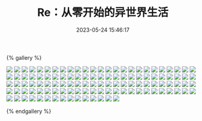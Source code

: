 ﻿---
title: Re：从零开始的异世界生活
date: 2023-05-24 15:46:17
comments: false
---

{% gallery %}

![](https://cdn.staticaly.com/gh/1405720461/images@master/rem/1.webp)
![](https://cdn.staticaly.com/gh/1405720461/images@master/rem/2.webp)
![](https://cdn.staticaly.com/gh/1405720461/images@master/rem/3.webp)
![](https://cdn.staticaly.com/gh/1405720461/images@master/rem/4.webp)
![](https://cdn.staticaly.com/gh/1405720461/images@master/rem/5.webp)
![](https://cdn.staticaly.com/gh/1405720461/images@master/rem/6.webp)
![](https://cdn.staticaly.com/gh/1405720461/images@master/rem/7.webp)
![](https://cdn.staticaly.com/gh/1405720461/images@master/rem/8.webp)
![](https://cdn.staticaly.com/gh/1405720461/images@master/rem/9.webp)
![](https://cdn.staticaly.com/gh/1405720461/images@master/rem/10.webp)
![](https://cdn.staticaly.com/gh/1405720461/images@master/rem/11.webp)
![](https://cdn.staticaly.com/gh/1405720461/images@master/rem/12.webp)
![](https://cdn.staticaly.com/gh/1405720461/images@master/rem/13.webp)
![](https://cdn.staticaly.com/gh/1405720461/images@master/rem/14.webp)
![](https://cdn.staticaly.com/gh/1405720461/images@master/rem/15.webp)
![](https://cdn.staticaly.com/gh/1405720461/images@master/rem/16.webp)
![](https://cdn.staticaly.com/gh/1405720461/images@master/rem/17.webp)
![](https://cdn.staticaly.com/gh/1405720461/images@master/rem/18.webp)
![](https://cdn.staticaly.com/gh/1405720461/images@master/rem/19.webp)
![](https://cdn.staticaly.com/gh/1405720461/images@master/rem/20.webp)
![](https://cdn.staticaly.com/gh/1405720461/images@master/rem/21.webp)
![](https://cdn.staticaly.com/gh/1405720461/images@master/rem/22.webp)
![](https://cdn.staticaly.com/gh/1405720461/images@master/rem/23.webp)
![](https://cdn.staticaly.com/gh/1405720461/images@master/rem/24.webp)
![](https://cdn.staticaly.com/gh/1405720461/images@master/rem/25.webp)
![](https://cdn.staticaly.com/gh/1405720461/images@master/rem/26.webp)
![](https://cdn.staticaly.com/gh/1405720461/images@master/rem/27.webp)
![](https://cdn.staticaly.com/gh/1405720461/images@master/rem/28.webp)
![](https://cdn.staticaly.com/gh/1405720461/images@master/rem/29.webp)
![](https://cdn.staticaly.com/gh/1405720461/images@master/rem/30.webp)
![](https://cdn.staticaly.com/gh/1405720461/images@master/rem/31.webp)
![](https://cdn.staticaly.com/gh/1405720461/images@master/rem/32.webp)
![](https://cdn.staticaly.com/gh/1405720461/images@master/rem/33.webp)
![](https://cdn.staticaly.com/gh/1405720461/images@master/rem/34.webp)
![](https://cdn.staticaly.com/gh/1405720461/images@master/rem/35.webp)
![](https://cdn.staticaly.com/gh/1405720461/images@master/rem/36.webp)
![](https://cdn.staticaly.com/gh/1405720461/images@master/rem/37.webp)
![](https://cdn.staticaly.com/gh/1405720461/images@master/rem/38.webp)
![](https://cdn.staticaly.com/gh/1405720461/images@master/rem/39.webp)
![](https://cdn.staticaly.com/gh/1405720461/images@master/rem/40.webp)
![](https://cdn.staticaly.com/gh/1405720461/images@master/rem/41.webp)
![](https://cdn.staticaly.com/gh/1405720461/images@master/rem/42.webp)
![](https://cdn.staticaly.com/gh/1405720461/images@master/rem/43.webp)
![](https://cdn.staticaly.com/gh/1405720461/images@master/rem/44.webp)
![](https://cdn.staticaly.com/gh/1405720461/images@master/rem/45.webp)
![](https://cdn.staticaly.com/gh/1405720461/images@master/rem/46.webp)
![](https://cdn.staticaly.com/gh/1405720461/images@master/rem/47.webp)
![](https://cdn.staticaly.com/gh/1405720461/images@master/rem/48.webp)
![](https://cdn.staticaly.com/gh/1405720461/images@master/rem/49.webp)
![](https://cdn.staticaly.com/gh/1405720461/images@master/rem/50.webp)
![](https://cdn.staticaly.com/gh/1405720461/images@master/rem/51.webp)
![](https://cdn.staticaly.com/gh/1405720461/images@master/rem/52.webp)
![](https://cdn.staticaly.com/gh/1405720461/images@master/rem/53.webp)
![](https://cdn.staticaly.com/gh/1405720461/images@master/rem/54.webp)
![](https://cdn.staticaly.com/gh/1405720461/images@master/rem/55.webp)
![](https://cdn.staticaly.com/gh/1405720461/images@master/rem/56.webp)
![](https://cdn.staticaly.com/gh/1405720461/images@master/rem/57.webp)
![](https://cdn.staticaly.com/gh/1405720461/images@master/rem/58.webp)
![](https://cdn.staticaly.com/gh/1405720461/images@master/rem/59.webp)
![](https://cdn.staticaly.com/gh/1405720461/images@master/rem/60.webp)
![](https://cdn.staticaly.com/gh/1405720461/images@master/rem/61.webp)
![](https://cdn.staticaly.com/gh/1405720461/images@master/rem/62.webp)
![](https://cdn.staticaly.com/gh/1405720461/images@master/rem/63.webp)
![](https://cdn.staticaly.com/gh/1405720461/images@master/rem/64.webp)
![](https://cdn.staticaly.com/gh/1405720461/images@master/rem/65.webp)
![](https://cdn.staticaly.com/gh/1405720461/images@master/rem/66.webp)
![](https://cdn.staticaly.com/gh/1405720461/images@master/rem/67.webp)
![](https://cdn.staticaly.com/gh/1405720461/images@master/rem/68.webp)
![](https://cdn.staticaly.com/gh/1405720461/images@master/rem/69.webp)
![](https://cdn.staticaly.com/gh/1405720461/images@master/rem/70.webp)
![](https://cdn.staticaly.com/gh/1405720461/images@master/rem/71.webp)
![](https://cdn.staticaly.com/gh/1405720461/images@master/rem/72.webp)
![](https://cdn.staticaly.com/gh/1405720461/images@master/rem/73.webp)
![](https://cdn.staticaly.com/gh/1405720461/images@master/rem/74.webp)
![](https://cdn.staticaly.com/gh/1405720461/images@master/rem/75.webp)
![](https://cdn.staticaly.com/gh/1405720461/images@master/rem/76.webp)
![](https://cdn.staticaly.com/gh/1405720461/images@master/rem/77.webp)
![](https://cdn.staticaly.com/gh/1405720461/images@master/rem/78.webp)
![](https://cdn.staticaly.com/gh/1405720461/images@master/rem/79.webp)
![](https://cdn.staticaly.com/gh/1405720461/images@master/rem/80.webp)
![](https://cdn.staticaly.com/gh/1405720461/images@master/rem/81.webp)
![](https://cdn.staticaly.com/gh/1405720461/images@master/rem/82.webp)
![](https://cdn.staticaly.com/gh/1405720461/images@master/rem/83.webp)
![](https://cdn.staticaly.com/gh/1405720461/images@master/rem/84.webp)
![](https://cdn.staticaly.com/gh/1405720461/images@master/rem/85.webp)
![](https://cdn.staticaly.com/gh/1405720461/images@master/rem/86.webp)
![](https://cdn.staticaly.com/gh/1405720461/images@master/rem/87.webp)
![](https://cdn.staticaly.com/gh/1405720461/images@master/rem/88.webp)
![](https://cdn.staticaly.com/gh/1405720461/images@master/rem/89.webp)
![](https://cdn.staticaly.com/gh/1405720461/images@master/rem/90.webp)
![](https://cdn.staticaly.com/gh/1405720461/images@master/rem/91.webp)
![](https://cdn.staticaly.com/gh/1405720461/images@master/rem/92.webp)
![](https://cdn.staticaly.com/gh/1405720461/images@master/rem/93.webp)
![](https://cdn.staticaly.com/gh/1405720461/images@master/rem/94.webp)
![](https://cdn.staticaly.com/gh/1405720461/images@master/rem/95.webp)
![](https://cdn.staticaly.com/gh/1405720461/images@master/rem/96.webp)
![](https://cdn.staticaly.com/gh/1405720461/images@master/rem/97.webp)
![](https://cdn.staticaly.com/gh/1405720461/images@master/rem/98.webp)
![](https://cdn.staticaly.com/gh/1405720461/images@master/rem/99.webp)
![](https://cdn.staticaly.com/gh/1405720461/images@master/rem/100.webp)
![](https://cdn.staticaly.com/gh/1405720461/images@master/rem/101.webp)
![](https://cdn.staticaly.com/gh/1405720461/images@master/rem/102.webp)
![](https://cdn.staticaly.com/gh/1405720461/images@master/rem/103.webp)
![](https://cdn.staticaly.com/gh/1405720461/images@master/rem/104.webp)
![](https://cdn.staticaly.com/gh/1405720461/images@master/rem/105.webp)
![](https://cdn.staticaly.com/gh/1405720461/images@master/rem/106.webp)
![](https://cdn.staticaly.com/gh/1405720461/images@master/rem/107.webp)
![](https://cdn.staticaly.com/gh/1405720461/images@master/rem/108.webp)
![](https://cdn.staticaly.com/gh/1405720461/images@master/rem/109.webp)
![](https://cdn.staticaly.com/gh/1405720461/images@master/rem/110.webp)
![](https://cdn.staticaly.com/gh/1405720461/images@master/rem/111.webp)
![](https://cdn.staticaly.com/gh/1405720461/images@master/rem/112.webp)
![](https://cdn.staticaly.com/gh/1405720461/images@master/rem/113.webp)
![](https://cdn.staticaly.com/gh/1405720461/images@master/rem/114.webp)
![](https://cdn.staticaly.com/gh/1405720461/images@master/rem/115.webp)

{% endgallery %}
